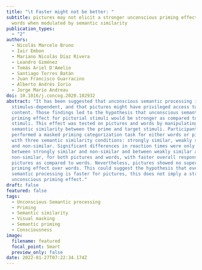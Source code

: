 ```yaml
---
title: "\t Faster might not be better: "
subtitle: pictures may not elicit a stronger unconscious priming effect than
  words when modulated by semantic similarity
publication_types:
  - "2"
authors:
  - Nicolás Marcelo Bruno
  - Iair Embon
  - Mariano Nicolás Díaz Rivera
  - Leandro Giménez
  - Tomás Ariel D'Amelio
  - Santiago Torres Batán
  - Juan Francisco Guarracino
  - Alberto Andrés Iorio
  - Jorge Mario Andreau
doi: 10.1016/j.concog.2020.102932
abstract: "It has been suggested that unconscious semantic processing is
  stimulus-dependent, and that pictures might have privileged access to semantic
  content. Those findings led to the hypothesis that unconscious semantic
  priming effect for pictorial stimuli would be stronger as compared to verbal
  stimuli. This effect was tested on pictures and words by manipulating the
  semantic similarity between the prime and target stimuli. Participants
  performed a masked priming categorization task for either words or pictures
  with three semantic similarity conditions: strongly similar, weakly similar,
  and non-similar. Significant differences in reaction times were only found
  between strongly similar and non-similar and between weakly similar and
  non-similar, for both pictures and words, with faster overall responses for
  pictures as compared to words. Nevertheless, pictures showed no superior
  priming effect over words. This could suggest the hypothesis that even though
  semantic processing is faster for pictures, this does not imply a stronger
  unconscious priming effect."
draft: false
featured: false
tags:
  - Unconscious Semantic processing
  - Priming
  - Semantic similarity
  - Visual masking
  - Semantic priming
  - Consciousness
image:
  filename: featured
  focal_point: Smart
  preview_only: false
date: 2022-01-27T07:22:34.174Z
---
```

